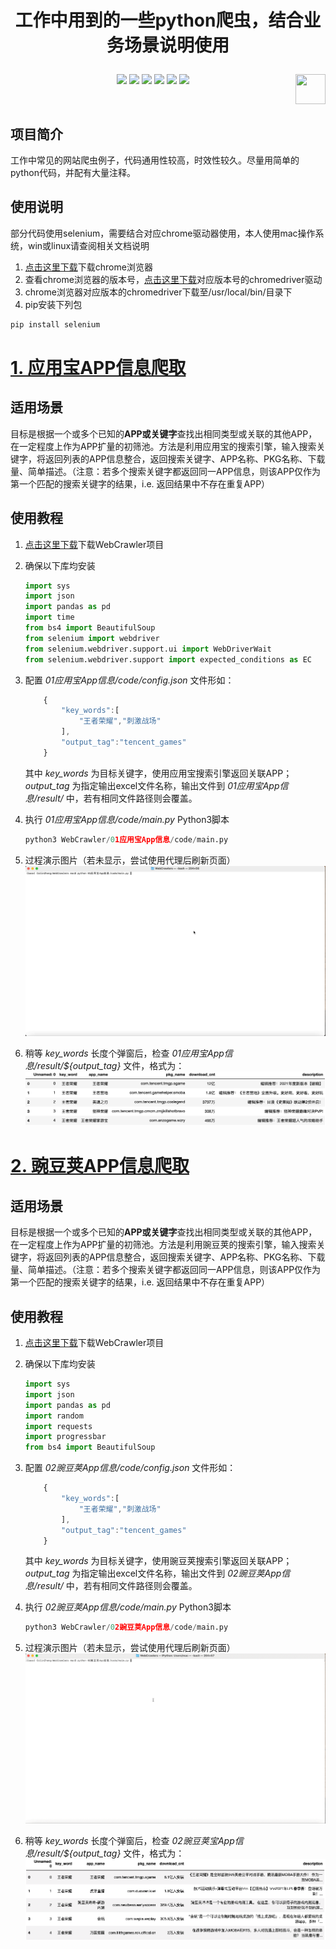 # <p align="center">工作中用到的一些python爬虫，结合业务场景说明使用</p>

<p align="center">
    <a href="https://github.com/Colin-zh/WebCrawler"><img src="https://img.shields.io/badge/status-updating-brightgreen.svg"></a>
    <a href="https://github.com/python/cpython"><img src="https://img.shields.io/badge/Python-3.7-FF1493.svg"></a>
    <a href="https://opensource.org/licenses/mit-license.php"><img src="https://badges.frapsoft.com/os/mit/mit.svg"></a>
    <a href="https://github.com/Colin-zh/WebCrawler/graphs/contributors"><img src="https://img.shields.io/github/contributors/Colin-zh/WebCrawler?color=blue"></a>
    <a href="https://github.com/Colin-zh/WebCrawler/stargazers"><img src="https://img.shields.io/github/stars/Colin-zh/WebCrawler.svg?logo=github"></a>
    <a href="https://github.com/Colin-zh/WebCrawler/network/members"><img src="https://img.shields.io/github/forks/Colin-zh/WebCrawler.svg?color=blue&logo=github"></a>
    <a href="https://www.python.org/"><img src="https://upload.wikimedia.org/wikipedia/commons/c/c3/Python-logo-notext.svg" align="right" height="48" width="48" ></a>
</p>
<br />

## 项目简介
工作中常见的网站爬虫例子，代码通用性较高，时效性较久。尽量用简单的python代码，并配有大量注释。

## 使用说明
部分代码使用selenium，需要结合对应chrome驱动器使用，本人使用mac操作系统，win或linux请查阅相关文档说明
1. [点击这里下载][1]下载chrome浏览器
2. 查看chrome浏览器的版本号，[点击这里下载][2]对应版本号的chromedriver驱动
3. chrome浏览器对应版本的chromedriver下载至/usr/local/bin/目录下
4. pip安装下列包
```python
pip install selenium
```


# [1. 应用宝APP信息爬取][yyb]

## 适用场景
目标是根据一个或多个已知的**APP或关键字**查找出相同类型或关联的其他APP，在一定程度上作为APP扩量的初筛池。方法是利用应用宝的搜索引擎，输入搜索关键字，将返回列表的APP信息整合，返回搜索关键字、APP名称、PKG名称、下载量、简单描述。（注意：若多个搜索关键字都返回同一APP信息，则该APP仅作为第一个匹配的搜索关键字的结果，i.e. 返回结果中不存在重复APP）

## 使用教程
1. [点击这里下载][3]下载WebCrawler项目

2. 确保以下库均安装
    ```python
	import sys
	import json
	import pandas as pd
	import time
	from bs4 import BeautifulSoup
	from selenium import webdriver
	from selenium.webdriver.support.ui import WebDriverWait
	from selenium.webdriver.support import expected_conditions as EC
    ```

3. 配置 *01应用宝App信息/code/config.json* 文件形如：
    ```javascript
        {
            "key_words":[
                "王者荣耀","刺激战场"
            ],
            "output_tag":"tencent_games"
        }
    ```
    其中 *key_words* 为目标关键字，使用应用宝搜索引擎返回关联APP； *output_tag* 为指定输出excel文件名称，输出文件到 *01应用宝App信息/result/* 中，若有相同文件路径则会覆盖。
    
3. 执行 *01应用宝App信息/code/main.py* Python3脚本
    ```python
	python3 WebCrawler/01应用宝App信息/code/main.py
    ```
4. 过程演示图片（若未显示，尝试使用代理后刷新页面）
    ![](01应用宝App信息/images/应用宝爬虫演示.gif)

5. 稍等 *key_words* 长度个弹窗后，检查 *01应用宝App信息/result/${output_tag}* 文件，格式为：
    ![](01应用宝App信息/images/output.png)


# [2. 豌豆荚APP信息爬取][wdj]

## 适用场景
目标是根据一个或多个已知的**APP或关键字**查找出相同类型或关联的其他APP，在一定程度上作为APP扩量的初筛池。方法是利用豌豆荚的搜索引擎，输入搜索关键字，将返回列表的APP信息整合，返回搜索关键字、APP名称、PKG名称、下载量、简单描述。（注意：若多个搜索关键字都返回同一APP信息，则该APP仅作为第一个匹配的搜索关键字的结果，i.e. 返回结果中不存在重复APP）

## 使用教程
1. [点击这里下载][3]下载WebCrawler项目

2. 确保以下库均安装
    ```python
	import sys
	import json
	import pandas as pd
	import random
	import requests
	import progressbar
	from bs4 import BeautifulSoup
    ```

3. 配置 *02豌豆荚App信息/code/config.json* 文件形如：
    ```javascript
        {
            "key_words":[
                "王者荣耀","刺激战场"
            ],
            "output_tag":"tencent_games"
        }
    ```
    其中 *key_words* 为目标关键字，使用豌豆荚搜索引擎返回关联APP； *output_tag* 为指定输出excel文件名称，输出文件到 *02豌豆荚App信息/result/* 中，若有相同文件路径则会覆盖。
    
3. 执行 *02豌豆荚App信息/code/main.py* Python3脚本
    ```python
	python3 WebCrawler/02豌豆荚App信息/code/main.py
    ```
4. 过程演示图片（若未显示，尝试使用代理后刷新页面）
    ![](02豌豆荚App信息/images/豌豆荚爬虫演示.gif)

5. 稍等 *key_words* 长度个弹窗后，检查 *02豌豆荚宝App信息/result/${output_tag}* 文件，格式为：
    ![](02豌豆荚App信息/images/output.png)



[yyb]:https://github.com/Colin-zh/WebCrawler/tree/main/01%E5%BA%94%E7%94%A8%E5%AE%9DApp%E4%BF%A1%E6%81%AF
[wdj]:https://github.com/Colin-zh/WebCrawler/tree/main/02%E8%B1%8C%E8%B1%86%E8%8D%9AApp%E4%BF%A1%E6%81%AF

[1]:https://www.google.com/chrome/
[2]:http://chromedriver.storage.googleapis.com/index.html
[3]:https://github.com/Colin-zh/WebCrawler/archive/main.zip
